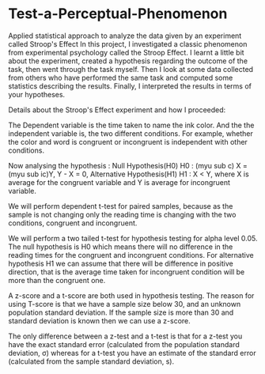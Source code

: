 

# Test-a-Perceptual-Phenomenon
Applied statistical approach to analyze the data given by an experiment called Stroop's Effect
In this project, I investigated a classic phenomenon from experimental psychology called the Stroop Effect.
I learnt a little bit about the experiment, created a hypothesis regarding the outcome of the task, then went through the task myself. 
Then I look at some data collected from others who have performed the same task and computed some statistics describing the results. 
Finally, I interpreted the results in terms of your hypotheses.


Details about the Stroop's  Effect experiment and how I proceeded:

The Dependent variable is the time taken to name the ink color. And the the independent variable is, the two different conditions. 
For example, whether the color and word is congruent or incongruent is independent with other conditions.

Now analysing the hypothesis : Null Hypothesis(H0) H0 : (myu sub c) X = (myu sub ic)Y, Y - X = 0, Alternative Hypothesis(H1) H1 : X < Y,
where X is average for the congruent variable and Y is average for incongruent variable.

We will perform dependent t-test for paired samples, because as the sample is not changing only the reading time is changing with the
two conditions, congruent and incongruent.

We will perform a two tailed t-test for hypothesis testing for alpha level 0.05. The null hypothesis is H0 which means there will no 
difference in the reading times for the congruent and incongruent conditions.
For alternative hypothesis H1 we can assume that there will be difference in positive direction, that is the average time taken for 
incongruent condition will be more than the congruent one.

A z-score and a t-score are both used in hypothesis testing. The reason for using T-score is that we have a sample size below 30, 
and an unknown population standard deviation. If the sample size is more than 30 and standard deviation is known then we can use a z-score.

The only difference between a z-test and a t-test is that for a z-test you have the exact standard error (calculated from the population 
standard deviation, σ) whereas for a t-test you have an estimate of the standard error (calculated from the sample standard deviation, s).
